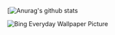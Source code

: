 [![Anurag's github stats](https://github-readme-stats.vercel.app/api?username=EternalTimes&count_private=true&theme=dark)

![Bing Everyday Wallpaper Picture](https://uploadbeta.com/api/pictures/random/?key=BingEverydayWallpaperPicture)
